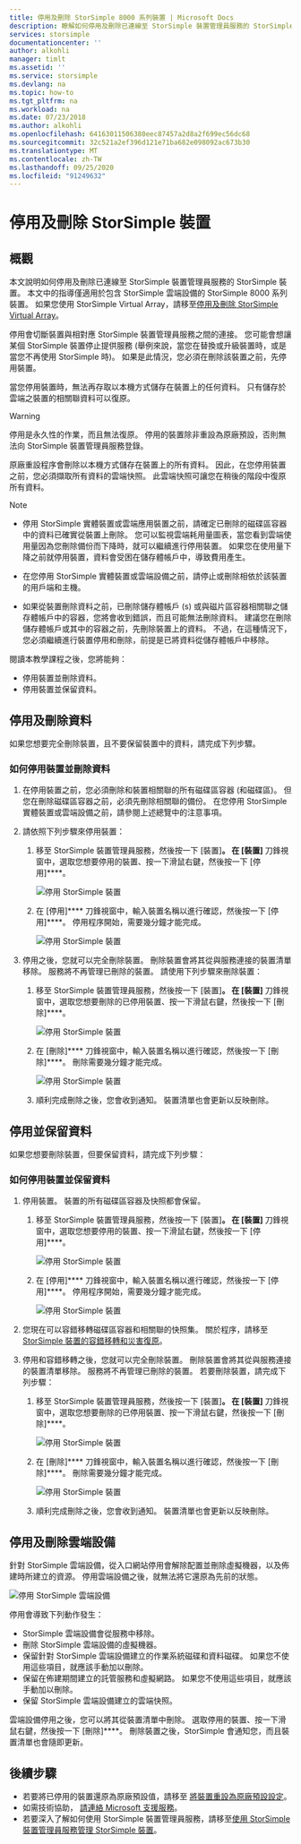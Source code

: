 ```yaml
---
title: 停用及刪除 StorSimple 8000 系列裝置 | Microsoft Docs
description: 瞭解如何停用及刪除已連線至 StorSimple 裝置管理員服務的 StorSimple 裝置。
services: storsimple
documentationcenter: ''
author: alkohli
manager: timlt
ms.assetid: ''
ms.service: storsimple
ms.devlang: na
ms.topic: how-to
ms.tgt_pltfrm: na
ms.workload: na
ms.date: 07/23/2018
ms.author: alkohli
ms.openlocfilehash: 64163011506380eec87457a2d8a2f699ec56dc68
ms.sourcegitcommit: 32c521a2ef396d121e71ba682e098092ac673b30
ms.translationtype: MT
ms.contentlocale: zh-TW
ms.lasthandoff: 09/25/2020
ms.locfileid: "91249632"
---
```

# <a name="deactivate-and-delete-a-storsimple-device"></a>停用及刪除 StorSimple 裝置

## <a name="overview"></a>概觀

本文說明如何停用及刪除已連線至 StorSimple 裝置管理員服務的 StorSimple 裝置。 本文中的指導僅適用於包含 StorSimple 雲端設備的 StorSimple 8000 系列裝置。 如果您使用 StorSimple Virtual Array，請移至[停用及刪除 StorSimple Virtual Array](storsimple-virtual-array-deactivate-and-delete-device.md)。

停用會切斷裝置與相對應 StorSimple 裝置管理員服務之間的連接。 您可能會想讓某個 StorSimple 裝置停止提供服務 (舉例來說，當您在替換或升級裝置時，或是當您不再使用 StorSimple 時)。 如果是此情況，您必須在刪除該裝置之前，先停用裝置。

當您停用裝置時，無法再存取以本機方式儲存在裝置上的任何資料。 只有儲存於雲端之裝置的相關聯資料可以復原。

> [!WARNING]
> 停用是永久性的作業，而且無法復原。 停用的裝置除非重設為原廠預設，否則無法向 StorSimple 裝置管理員服務登錄。
>
> 原廠重設程序會刪除以本機方式儲存在裝置上的所有資料。 因此，在您停用裝置之前，您必須擷取所有資料的雲端快照。 此雲端快照可讓您在稍後的階段中復原所有資料。

> [!NOTE]
>
> - 停用 StorSimple 實體裝置或雲端應用裝置之前，請確定已刪除的磁碟區容器中的資料已確實從裝置上刪除。 您可以監視雲端耗用量圖表，當您看到雲端使用量因為您刪除備份而下降時，就可以繼續進行停用裝置。 如果您在使用量下降之前就停用裝置，資料會受困在儲存體帳戶中，導致費用產生。
>
> - 在您停用 StorSimple 實體裝置或雲端設備之前，請停止或刪除相依於該裝置的用戶端和主機。
>
> - 如果從裝置刪除資料之前，已刪除儲存體帳戶 (s) 或與磁片區容器相關聯之儲存體帳戶中的容器，您將會收到錯誤，而且可能無法刪除資料。 建議您在刪除儲存體帳戶或其中的容器之前，先刪除裝置上的資料。 不過，在這種情況下，您必須繼續進行裝置停用和刪除，前提是已將資料從儲存體帳戶中移除。

閱讀本教學課程之後，您將能夠：

- 停用裝置並刪除資料。
- 停用裝置並保留資料。

## <a name="deactivate-and-delete-data"></a>停用及刪除資料

如果您想要完全刪除裝置，且不要保留裝置中的資料，請完成下列步驟。

### <a name="to-deactivate-the-device-and-delete-the-data"></a>如何停用裝置並刪除資料

1. 在停用裝置之前，您必須刪除和裝置相關聯的所有磁碟區容器 (和磁碟區)。 但您在刪除磁碟區容器之前，必須先刪除相關聯的備份。 在您停用 StorSimple 實體裝置或雲端設備之前，請參閱上述總覽中的注意事項。

2. 請依照下列步驟來停用裝置：

   1. 移至 StorSimple 裝置管理員服務，然後按一下 [裝置]****。 在 [裝置]**** 刀鋒視窗中，選取您想要停用的裝置、按一下滑鼠右鍵，然後按一下 [停用]****。

        ![停用 StorSimple 裝置](./media/storsimple-8000-deactivate-and-delete-device/deactivate1.png)
   2. 在 [停用]**** 刀鋒視窗中，輸入裝置名稱以進行確認，然後按一下 [停用]****。 停用程序開始，需要幾分鐘才能完成。

        ![停用 StorSimple 裝置](./media/storsimple-8000-deactivate-and-delete-device/deactivate2.png)

3. 停用之後，您就可以完全刪除裝置。 刪除裝置會將其從與服務連接的裝置清單移除。 服務將不再管理已刪除的裝置。 請使用下列步驟來刪除裝置：
   
   1. 移至 StorSimple 裝置管理員服務，然後按一下 [裝置]****。 在 [裝置]**** 刀鋒視窗中，選取您想要刪除的已停用裝置、按一下滑鼠右鍵，然後按一下 [刪除]****。

        ![停用 StorSimple 裝置](./media/storsimple-8000-deactivate-and-delete-device/deactivate5.png)
   2. 在 [刪除]**** 刀鋒視窗中，輸入裝置名稱以進行確認，然後按一下 [刪除]****。 刪除需要幾分鐘才能完成。

        ![停用 StorSimple 裝置](./media/storsimple-8000-deactivate-and-delete-device/deactivate6.png)
   3. 順利完成刪除之後，您會收到通知。 裝置清單也會更新以反映刪除。

## <a name="deactivate-and-retain-data"></a>停用並保留資料

如果您想要刪除裝置，但要保留資料，請完成下列步驟：

### <a name="to-deactivate-a-device-and-retain-the-data"></a>如何停用裝置並保留資料

1. 停用裝置。 裝置的所有磁碟區容器及快照都會保留。
   
   1. 移至 StorSimple 裝置管理員服務，然後按一下 [裝置]****。 在 [裝置]**** 刀鋒視窗中，選取您想要停用的裝置、按一下滑鼠右鍵，然後按一下 [停用]****。

         ![停用 StorSimple 裝置](./media/storsimple-8000-deactivate-and-delete-device/deactivate1.png)
   2. 在 [停用]**** 刀鋒視窗中，輸入裝置名稱以進行確認，然後按一下 [停用]****。 停用程序開始，需要幾分鐘才能完成。

         ![停用 StorSimple 裝置](./media/storsimple-8000-deactivate-and-delete-device/deactivate2.png)
2. 您現在可以容錯移轉磁碟區容器和相關聯的快照集。 關於程序，請移至 [StorSimple 裝置的容錯移轉和災害復原](storsimple-8000-device-failover-disaster-recovery.md)。
3. 停用和容錯移轉之後，您就可以完全刪除裝置。 刪除裝置會將其從與服務連接的裝置清單移除。 服務將不再管理已刪除的裝置。 若要刪除裝置，請完成下列步驟：
   
   1. 移至 StorSimple 裝置管理員服務，然後按一下 [裝置]****。 在 [裝置]**** 刀鋒視窗中，選取您想要刪除的已停用裝置、按一下滑鼠右鍵，然後按一下 [刪除]****。

       ![停用 StorSimple 裝置](./media/storsimple-8000-deactivate-and-delete-device/deactivate5.png)
   2. 在 [刪除]**** 刀鋒視窗中，輸入裝置名稱以進行確認，然後按一下 [刪除]****。 刪除需要幾分鐘才能完成。

       ![停用 StorSimple 裝置](./media/storsimple-8000-deactivate-and-delete-device/deactivate6.png)
   3. 順利完成刪除之後，您會收到通知。 裝置清單也會更新以反映刪除。

## <a name="deactivate-and-delete-a-cloud-appliance"></a>停用及刪除雲端設備

針對 StorSimple 雲端設備，從入口網站停用會解除配置並刪除虛擬機器，以及佈建時所建立的資源。 停用雲端設備之後，就無法將它還原為先前的狀態。

![停用 StorSimple 雲端設備](./media/storsimple-8000-deactivate-and-delete-device/deactivate7.png)

停用會導致下列動作發生：

* StorSimple 雲端設備會從服務中移除。
* 刪除 StorSimple 雲端設備的虛擬機器。
* 保留針對 StorSimple 雲端設備建立的作業系統磁碟和資料磁碟。 如果您不使用這些項目，就應該手動加以刪除。
* 保留在佈建期間建立的託管服務和虛擬網路。 如果您不使用這些項目，就應該手動加以刪除。
* 保留 StorSimple 雲端設備建立的雲端快照。

雲端設備停用之後，您可以將其從裝置清單中刪除。 選取停用的裝置、按一下滑鼠右鍵，然後按一下 [刪除]****。 刪除裝置之後，StorSimple 會通知您，而且裝置清單也會隨即更新。

## <a name="next-steps"></a>後續步驟

* 若要將已停用的裝置還原為原廠預設值，請移至 [將裝置重設為原廠預設設定](storsimple-8000-manage-device-controller.md#reset-the-device-to-factory-default-settings)。
* 如需技術協助， [請連絡 Microsoft 支援服務](storsimple-8000-contact-microsoft-support.md)。
* 若要深入了解如何使用 StorSimple 裝置管理員服務，請移至[使用 StorSimple 裝置管理員服務管理 StorSimple 裝置](storsimple-8000-manager-service-administration.md)。

